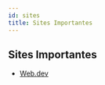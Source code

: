 ```yaml
---
id: sites
title: Sites Importantes
---
```

## Sites Importantes

* [Web.dev](https://web.dev/learn/?hl=pt-br)
